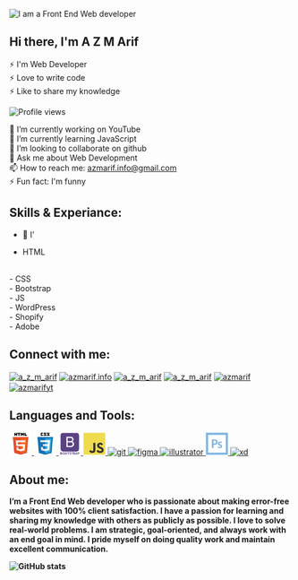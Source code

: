 ![I am a Front End Web developer](https://scontent.fdac5-2.fna.fbcdn.net/v/t1.6435-9/185039453_949827475841902_9183415270534745737_n.jpg?_nc_cat=102&ccb=1-5&_nc_sid=e3f864&_nc_eui2=AeGPv67rf_embRIBVb4We4l4j1DHGKT1Lg2PUMcYpPUuDfhUJf6GS5UrBmoN-m0-hQYPLaky5e7Ho_Wr5bMaQipZ&_nc_ohc=ZP9Oj1YXdZgAX8Ko7Z0&_nc_ht=scontent.fdac5-2.fna&oh=3a2b2c03fa5d0e2a777dffbe14bf23a3&oe=614FFBE8)

## Hi there, I'm A Z M Arif

⚡ I'm Web Developer
</br>
⚡ Love to write code
</br>
⚡ Like to share my knowledge

![Profile views](https://gpvc.arturio.dev/azmarif-lab)

🔭 I’m currently working on YouTube 
</br>
🌱 I’m currently learning JavaScript 
</br>
👯 I’m looking to collaborate on github 
</br>
💬 Ask me about Web Development 
</br>
📫 How to reach me: azmarif.info@gmail.com 
</br>
⚡ Fun fact: I'm funny

## Skills & Experiance:
</hr>


- 🔭 I’

- HTML
</br>
- CSS 
</br>
- Bootstrap
</br>
- JS
</br>
- WordPress 
</br>
- Shopify
</br>
- Adobe

<h2 align="left">Connect with me:</h2>
</hr>
<p align="left"> <a href="https://www.linkedin.com/in/a-z-m-arif/" target="blank"><img align="center" src="https://raw.githubusercontent.com/rahuldkjain/github-profile-readme-generator/master/src/images/icons/Social/linked-in-alt.svg" alt="a_z_m_arif" height="30" width="40" /></a> <a href="https://www.facebook.com/azmarif.info" target="blank"><img align="center" src="https://raw.githubusercontent.com/rahuldkjain/github-profile-readme-generator/master/src/images/icons/Social/facebook.svg" alt="azmarif.info" height="30" width="40" /></a> <a href="https://www.instagram.com/a_z_m_arif/" target="blank"><img align="center" src="https://raw.githubusercontent.com/rahuldkjain/github-profile-readme-generator/master/src/images/icons/Social/instagram.svg" alt="a_z_m_arif" height="30" width="40" /></a> <a href="https://twitter.com/A_Z_M_Arif" target="blank"><img align="center" src="https://raw.githubusercontent.com/rahuldkjain/github-profile-readme-generator/master/src/images/icons/Social/twitter.svg" alt="a_z_m_arif" height="30" width="40" /></a> <a href="https://www.behance.net/azmarif" target="blank"><img align="center" src="https://raw.githubusercontent.com/rahuldkjain/github-profile-readme-generator/master/src/images/icons/Social/behance.svg" alt="azmarif" height="30" width="40" /></a> <a href="https://www.youtube.com/c/AZMArifYT" target="blank"><img align="center" src="https://raw.githubusercontent.com/rahuldkjain/github-profile-readme-generator/master/src/images/icons/Social/youtube.svg" alt="azmarifyt" height="30" width="40" /></a>
</p>

<h2 align="left">Languages and Tools:</h2>
</hr>
<p align="left"> <a href="https://www.w3.org/html/" target="_blank"> <img src="https://raw.githubusercontent.com/devicons/devicon/master/icons/html5/html5-original-wordmark.svg" alt="html5" width="40" height="40"/> </a> <a href="https://www.w3schools.com/css/" target="_blank"> <img src="https://raw.githubusercontent.com/devicons/devicon/master/icons/css3/css3-original-wordmark.svg" alt="css3" width="40" height="40"/> </a> <a href="https://getbootstrap.com" target="_blank"> <img src="https://raw.githubusercontent.com/devicons/devicon/master/icons/bootstrap/bootstrap-plain-wordmark.svg" alt="bootstrap" width="40" height="40"/> </a> <a href="https://developer.mozilla.org/en-US/docs/Web/JavaScript" target="_blank"> <img src="https://raw.githubusercontent.com/devicons/devicon/master/icons/javascript/javascript-original.svg" alt="javascript" width="40" height="40"/> </a> <a href="https://git-scm.com/" target="_blank"> <img src="https://www.vectorlogo.zone/logos/git-scm/git-scm-icon.svg" alt="git" width="40" height="40"/> </a> <a href="https://www.figma.com/" target="_blank"> <img src="https://www.vectorlogo.zone/logos/figma/figma-icon.svg" alt="figma" width="40" height="40"/> </a> <a href="https://www.adobe.com/in/products/illustrator.html" target="_blank"> <img src="https://www.vectorlogo.zone/logos/adobe_illustrator/adobe_illustrator-icon.svg" alt="illustrator" width="40" height="40"/> </a> <a href="https://www.photoshop.com/en" target="_blank"> <img src="https://raw.githubusercontent.com/devicons/devicon/master/icons/photoshop/photoshop-line.svg" alt="photoshop" width="40" height="40"/> </a> <a href="https://www.adobe.com/products/xd.html" target="_blank"> <img src="https://cdn.worldvectorlogo.com/logos/adobe-xd.svg" alt="xd" width="40" height="40"/> </a> </p>

## About me:
</hr>
<b> I’m a Front End Web developer who is passionate about making error-free websites with 100% client satisfaction. I have a passion for learning and sharing my knowledge with others as publicly as possible. I love to solve real-world problems. I am strategic, goal-oriented, and always work with an end goal in mind. I pride myself on doing quality work and maintain excellent communication. <b/>

![GitHub stats](https://github-readme-stats.vercel.app/api?username=azmarif-lab&show_icons=true)
